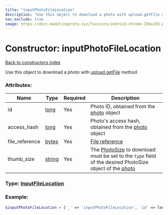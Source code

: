```yaml
---
title: "inputPhotoFileLocation"
description: "Use this object to download a photo with upload.getFile method"
nav_exclude: true
image: https://docs.madelineproto.xyz/favicons/android-chrome-256x256.png
---
```

# Constructor: inputPhotoFileLocation  
[Back to constructors index](/API_docs/constructors/index.md)



Use this object to download a photo with [upload.getFile](../methods/upload.getFile.md) method

### Attributes:

| Name     |    Type       | Required | Description |
|----------|---------------|----------|-------------|
|id|[long](/API_docs/types/long.md) | Yes|Photo ID, obtained from the [photo](../constructors/photo.md) object|
|access\_hash|[long](/API_docs/types/long.md) | Yes|Photo's access hash, obtained from the [photo](../constructors/photo.md) object|
|file\_reference|[bytes](/API_docs/types/bytes.md) | Yes|[File reference](https://core.telegram.org/api/file_reference)|
|thumb\_size|[string](/API_docs/types/string.md) | Yes|The [PhotoSize](../types/PhotoSize.md) to download: must be set to the `type` field of the desired PhotoSize object of the [photo](../constructors/photo.md)|



### Type: [InputFileLocation](/API_docs/types/InputFileLocation.md)


### Example:

```php
$inputPhotoFileLocation = ['_' => 'inputPhotoFileLocation', 'id' => long, 'access_hash' => long, 'file_reference' => 'bytes', 'thumb_size' => 'string'];
```  
